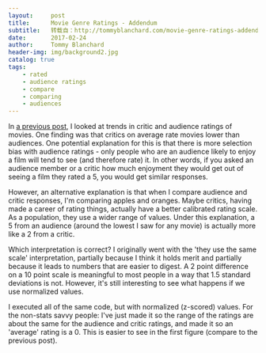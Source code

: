 ```yaml
---
layout:     post
title:      Movie Genre Ratings - Addendum
subtitle:   转载自：http://tommyblanchard.com/movie-genre-ratings-addendum
date:       2017-02-24
author:     Tommy Blanchard
header-img: img/background2.jpg
catalog: true
tags:
    - rated
    - audience ratings
    - compare
    - comparing
    - audiences
---
```


In [a previous post](http://tommyblanchard.com/movie-genre-ratings), I looked at trends in critic and audience ratings of movies. One finding was that critics on average rate movies lower than audiences. One potential explanation for this is that there is more selection bias with audience ratings - only people who are an audience likely to enjoy a film will tend to see (and therefore rate) it. In other words, if you asked an audience member or a critic how much enjoyment they would get out of seeing a film they rated a 5, you would get similar responses.

However, an alternative explanation is that when I compare audience and critic responses, I'm comparing apples and oranges. Maybe critics, having made a career of rating things, actually have a better calibrated rating scale. As a population, they use a wider range of values. Under this explanation, a 5 from an audience (around the lowest I saw for any movie) is actually more like a 2 from a critic.

Which interpretation is correct? I originally went with the 'they use the same scale' interpretation, partially because I think it holds merit and partially because it leads to numbers that are easier to digest. A 2 point difference on a 10 point scale is meaningful to most people in a way that 1.5 standard deviations is not. However, it's still interesting to see what happens if we use normalized values.

I executed all of the same code, but with normalized (z-scored) values. For the non-stats savvy people: I've just made it so the range of the ratings are about the same for the audience and critic ratings, and made it so an 'average' rating is a 0. This is easier to see in the first figure (compare to the previous post).
